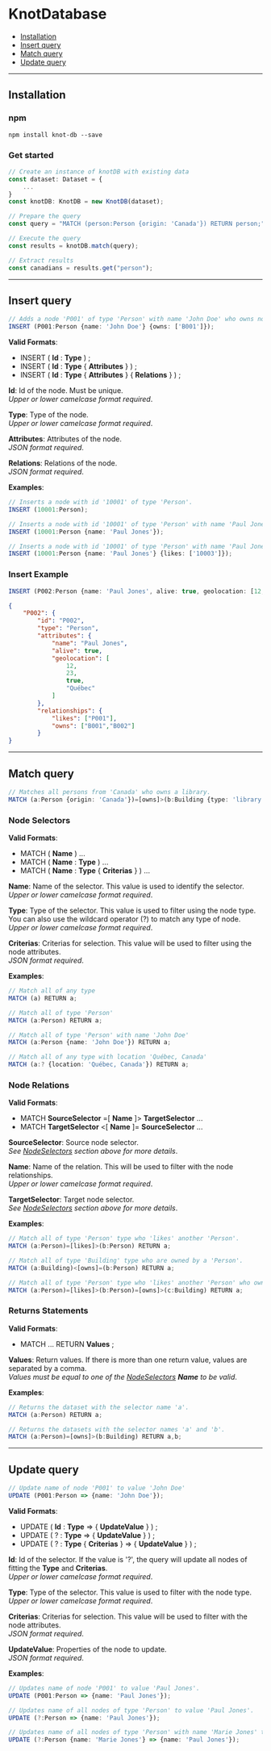 # KnotDatabase

- [Installation](#installation)
- [Insert query](#insert-query)
- [Match query](#match-query)
- [Update query](#update-query)

***

## Installation

### npm

```dos
npm install knot-db --save
```

### Get started

```ts
// Create an instance of knotDB with existing data
const dataset: Dataset = {
    ...
}
const knotDB: KnotDB = new KnotDB(dataset);

// Prepare the query
const query = "MATCH (person:Person {origin: 'Canada'}) RETURN person;";

// Execute the query
const results = knotDB.match(query);

// Extract results
const canadians = results.get("person");
```

***

## Insert query

```ts
// Adds a node 'P001' of type 'Person' with name 'John Doe' who owns node 'B001'.
INSERT (P001:Person {name: 'John Doe'} {owns: ['B001']});
```

**Valid Formats**:

- INSERT ( **Id** : **Type** ) ;
- INSERT ( **Id** : **Type** { **Attributes** } ) ;
- INSERT ( **Id** : **Type** { **Attributes** } { **Relations** } ) ;

**Id**: Id of the node. Must be unique.  
*Upper or lower camelcase format required*.

**Type**: Type of the node.  
*Upper or lower camelcase format required*.

**Attributes**: Attributes of the node.  
*JSON format required*.

**Relations**: Relations of the node.  
*JSON format required*.

**Examples**:

```ts
// Inserts a node with id '10001' of type 'Person'.
INSERT (10001:Person);

// Inserts a node with id '10001' of type 'Person' with name 'Paul Jones'.
INSERT (10001:Person {name: 'Paul Jones'});

// Inserts a node with id '10001' of type 'Person' with name 'Paul Jones' who likes another node with id '10003'.
INSERT (10001:Person {name: 'Paul Jones'} {likes: ['10003']});
```

### Insert Example

```ts 
INSERT (P002:Person {name: 'Paul Jones', alive: true, geolocation: [12;23;true;'Québec']} {likes: ['P001'], owns: ['B001';'B002']});
```

```json
{
    "P002": {
        "id": "P002",
        "type": "Person",
        "attributes": {
            "name": "Paul Jones",
            "alive": true,
            "geolocation": [
                12,
                23,
                true,
                "Québec"
            ]
        },
        "relationships": {
            "likes": ["P001"],
            "owns": ["B001","B002"]
        }
}
```

***

## Match query

```ts 
// Matches all persons from 'Canada' who owns a library.
MATCH (a:Person {origin: 'Canada'})=[owns]>(b:Building {type: 'library'}) RETURN a;
```

### Node Selectors

**Valid Formats**:

- MATCH ( **Name** ) ...
- MATCH ( **Name** : **Type** ) ...
- MATCH ( **Name** : **Type** { **Criterias** } ) ...

**Name**: Name of the selector. This value is used to identify the selector.  
*Upper or lower camelcase format required*.

**Type**: Type of the selector. This value is used to filter using the node type.  
You can also use the wildcard operator (?) to match any type of node.  
*Upper or lower camelcase format required*.

**Criterias**: Criterias for selection. This value will be used to filter using the node attributes.  
*JSON format required*.

**Examples**:

```ts 
// Match all of any type
MATCH (a) RETURN a;

// Match all of type 'Person'
MATCH (a:Person) RETURN a;

// Match all of type 'Person' with name 'John Doe'
MATCH (a:Person {name: 'John Doe'}) RETURN a;

// Match all of any type with location 'Québec, Canada'
MATCH (a:? {location: 'Québec, Canada'}) RETURN a;
```

### Node Relations

**Valid Formats**:

- MATCH **SourceSelector** =[ **Name** ]> **TargetSelector** ...
- MATCH **TargetSelector** <[ **Name** ]= **SourceSelector** ...

**SourceSelector**: Source node selector.  
*See [NodeSelectors](#node-selectors) section above for more details*.

**Name**: Name of the relation. This will be used to filter with the node relationships.  
*Upper or lower camelcase format required*.

**TargetSelector**: Target node selector.  
*See [NodeSelectors](#node-selectors) section above for more details*.

**Examples**:

```ts 
// Match all of type 'Person' type who 'likes' another 'Person'.
MATCH (a:Person)=[likes]>(b:Person) RETURN a;

// Match all of type 'Building' type who are owned by a 'Person'.
MATCH (a:Building)<[owns]=(b:Person) RETURN a;

// Match all of type 'Person' type who 'likes' another 'Person' who owns a 'Building'.
MATCH (a:Person)=[likes]>(b:Person)=[owns]>(c:Building) RETURN a;
```

### Returns Statements

**Valid Formats**:

- MATCH ... RETURN **Values** ;

**Values**: Return values. If there is more than one return value, values are separated by a comma.  
*Values must be equal to one of the [NodeSelectors](#node-selectors) **Name** to be valid*.

**Examples**:

```ts 
// Returns the dataset with the selector name 'a'.
MATCH (a:Person) RETURN a;

// Returns the datasets with the selector names 'a' and 'b'.
MATCH (a:Person)=[owns]>(b:Building) RETURN a,b;
```

***

## Update query

```ts 
// Update name of node 'P001' to value 'John Doe'
UPDATE (P001:Person => {name: 'John Doe'});
```

**Valid Formats**:

- UPDATE ( **Id** : **Type** => { **UpdateValue** } ) ;
- UPDATE ( ? : **Type** => { **UpdateValue** } ) ;
- UPDATE ( ? : **Type** { **Criterias** } => { **UpdateValue** } ) ;

**Id**: Id of the selector. If the value is '?', the query will update all nodes of fitting the **Type** and **Criterias**.  
*Upper or lower camelcase format required*.

**Type**: Type of the selector. This value is used to filter with the node type.  
*Upper or lower camelcase format required*.

**Criterias**: Criterias for selection. This value will be used to filter with the node attributes.  
*JSON format required*.

**UpdateValue**: Properties of the node to update.  
*JSON format required*.

**Examples**:

```ts 
// Updates name of node 'P001' to value 'Paul Jones'.
UPDATE (P001:Person => {name: 'Paul Jones'});

// Updates name of all nodes of type 'Person' to value 'Paul Jones'.
UPDATE (?:Person => {name: 'Paul Jones'});

// Updates name of all nodes of type 'Person' with name 'Marie Jones' to value 'Paul Jones'.
UPDATE (?:Person {name: 'Marie Jones'} => {name: 'Paul Jones'});
```
